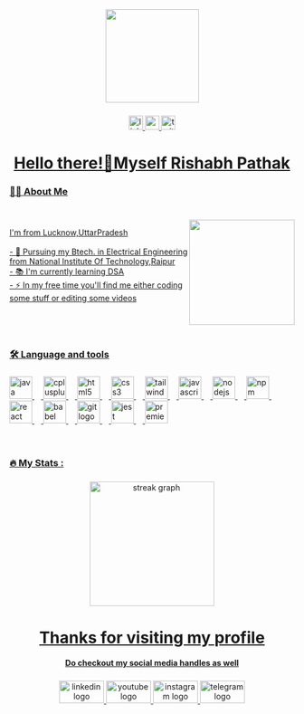 <div align="center">
  <img height="165" src="https://media0.giphy.com/media/5rT8xqVLpB6S6Ej89o/giphy.gif?cid=ecf05e47qs2qc9vfgn7o929hwttuj9lz33ag70k1kfawcnap&ep=v1_gifs_search&rid=giphy.gif&ct=g"  />
</div>

###

<div align="center">
 <a href='https://www.linkedin.com/in/rishabh-pathak-634078250'> <img src="https://img.shields.io/static/v1?message=LinkedIn&logo=linkedin&label=&color=0077B5&logoColor=white&labelColor=&style=for-the-badge" height="25" alt="linkedin logo"  />
  <a href='https://www.youtube.com/@rishabhog9909/featured'> <img src="https://img.shields.io/static/v1?message=Youtube&logo=youtube&label=&color=FF0000&logoColor=white&labelColor=&style=for-the-badge" height="25" alt="youtube logo"  />
 <a href="https://www.instagram.com/rishbaskarabh_359/"> <img src="https://img.shields.io/static/v1?message=Instagram&logo=instagram&label=&color=pink&logoColor=black&labelColor=&style=for-the-badge" height="25" alt="twitter logo"  />
</div>

###



###

<h1 align="center">Hello there!👋Myself Rishabh Pathak</h1>

###

<h3 align="left">👩‍💻  About Me</h3>

###
<br clear="both">

<img align="right" height="186" width="186" src="https://media.tenor.com/nVnp3AebrakAAAAC/l-death-note-death-note.gif"  />

<p align="left">I'm from Lucknow,UttarPradesh<br><br>- 🔭 Pursuing my Btech. in Electrical Engineering from National Institute Of Technology,Raipur<br>- 📚 I'm currently learning DSA<br>- ⚡ In my free time you'll find me either coding some stuff or editing some videos</p>

###
<br></br>
<h3 align="left">🛠 Language and tools</h3>

###

<div align="left">
  <img src="https://cdn.jsdelivr.net/gh/devicons/devicon/icons/java/java-original.svg" height="40" alt="java logo"  />
  <img width="12" />
  <img src="https://cdn.jsdelivr.net/gh/devicons/devicon/icons/cplusplus/cplusplus-original.svg" height="40" alt="cplusplus logo"  />
  <img width="12" />
  <img src="https://cdn.jsdelivr.net/gh/devicons/devicon/icons/html5/html5-original.svg" height="40" alt="html5 logo"  />
  <img width="12" />
  <img src="https://cdn.jsdelivr.net/gh/devicons/devicon/icons/css3/css3-original.svg" height="40" alt="css3 logo"  />
  <img width="12" />
  <img src="https://cdn.jsdelivr.net/gh/devicons/devicon/icons/tailwindcss/tailwindcss-plain.svg" height="40" alt="tailwindcss logo"  />
  <img width="12" />
  <img src="https://cdn.jsdelivr.net/gh/devicons/devicon/icons/javascript/javascript-original.svg" height="40" alt="javascript logo"  />
  <img width="12" />
  <img src="https://cdn.jsdelivr.net/gh/devicons/devicon/icons/nodejs/nodejs-original.svg" height="40" alt="nodejs logo"  />
  <img width="12" />
  <img src="https://cdn.jsdelivr.net/gh/devicons/devicon/icons/npm/npm-original-wordmark.svg" height="40" alt="npm logo"  />
  <img width="12" />
  <img src="https://cdn.jsdelivr.net/gh/devicons/devicon/icons/react/react-original.svg" height="40" alt="react logo"  />
  <img width="12" />
  <img src="https://cdn.jsdelivr.net/gh/devicons/devicon/icons/babel/babel-original.svg" height="40" alt="babel logo"  />
  <img width="12" />
  <img src="https://cdn.jsdelivr.net/gh/devicons/devicon/icons/git/git-original.svg" height="40" alt="git logo"  />
  <img width="12" />
  <img src="https://cdn.jsdelivr.net/gh/devicons/devicon/icons/jest/jest-plain.svg" height="40" alt="jest logo"  />
  <img width="12" />
  <img src="https://cdn.jsdelivr.net/gh/devicons/devicon/icons/premierepro/premierepro-plain.svg" height="40" alt="premierepro logo"  />
</div>
<br></br>


###



<h3 align="left">🔥   My Stats :</h3>

###

<div align="center">
  <img src="https://streak-stats.demolab.com?user=rishabhpathak359&locale=en&mode=daily&theme=dark&hide_border=false&border_radius=5&order=3" height="220" alt="streak graph"  />
</div>

###
<h1 align="center">Thanks for visiting my profile</h1>

<h4 align="center">Do checkout my social media handles as well</h4>

###


<div align="center">
  <a href="https://www.linkedin.com/in/rishabh-pathak-634078250" target="_blank">
    <img src="https://raw.githubusercontent.com/maurodesouza/profile-readme-generator/master/src/assets/icons/social/linkedin/default.svg" width="79" height="40" alt="linkedin logo"  />
  </a>
  <a href="https://www.youtube.com/@rishabhog9909/featured" target="_blank">
    <img src="https://raw.githubusercontent.com/maurodesouza/profile-readme-generator/master/src/assets/icons/social/youtube/default.svg" width="79" height="40" alt="youtube logo"  />
  </a>
  <a href="https://www.instagram.com/rishbaskarabh_359/" target="_blank">
    <img src="https://raw.githubusercontent.com/maurodesouza/profile-readme-generator/master/src/assets/icons/social/instagram/default.svg" width="79" height="40" alt="instagram logo"  />
  </a>
  <a href="https://telegram.me/rishbaskarabh" target="_blank">
    <img src="https://raw.githubusercontent.com/maurodesouza/profile-readme-generator/master/src/assets/icons/social/telegram/default.svg" width="79" height="40" alt="telegram logo"  />
  </a>
</div>

###
